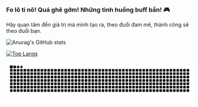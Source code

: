 ### Fo lô ti nô! Quá ghê gớm! Những tình huống buff bẩn! 🎮
Hãy quan tâm đến giá trị mà mình tạo ra, theo đuổi đam mê, thành công sẽ theo đuổi bạn.
<!--
**huynhit24/huynhit24** is a ✨ _special_ ✨ repository because its `README.md` (this file) appears on your GitHub profile.

Here are some ideas to get you started:

- 🔭 I’m currently working on ...
- 🌱 I’m currently learning ...
- 👯 I’m looking to collaborate on ...
- 🤔 I’m looking for help with ...
- 💬 Ask me about ...
- 📫 How to reach me: ...
- 😄 Pronouns: ...
- ⚡ Fun fact: ...
-->
![Anurag's GitHub stats](https://github-readme-stats.vercel.app/api?username=anuraghazra&show_icons=true&theme=radical)

[![Top Langs](https://github-readme-stats.vercel.app/api/top-langs/?username=huynhit24&langs_count=8)](https://github.com/anuraghazra/github-readme-stats)

<p align="center"> <img src="https://github.com/TamNguyenS/TamNguyenS/blob/output/github-contribution-grid-snake.svg" alt="tamnguyens" /> </p>
